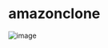 # amazonclone

![image](https://github.com/user-attachments/assets/361142e4-1843-4167-b498-dda9717d8d4b)
